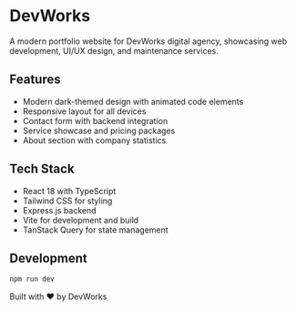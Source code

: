 # DevWorks

A modern portfolio website for DevWorks digital agency, showcasing web development, UI/UX design, and maintenance services.

## Features

- Modern dark-themed design with animated code elements
- Responsive layout for all devices
- Contact form with backend integration
- Service showcase and pricing packages
- About section with company statistics

## Tech Stack

- React 18 with TypeScript
- Tailwind CSS for styling
- Express.js backend
- Vite for development and build
- TanStack Query for state management

## Development

```bash
npm run dev
```

Built with ❤️ by DevWorks